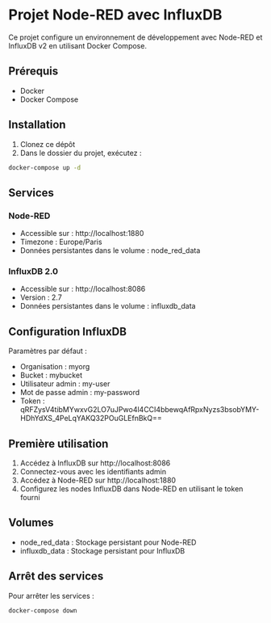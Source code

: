 # Projet Node-RED avec InfluxDB

Ce projet configure un environnement de développement avec Node-RED et InfluxDB v2 en utilisant Docker Compose.

## Prérequis

- Docker
- Docker Compose

## Installation

1. Clonez ce dépôt
2. Dans le dossier du projet, exécutez :
```bash
docker-compose up -d
```

## Services

### Node-RED
- Accessible sur : http://localhost:1880
- Timezone : Europe/Paris
- Données persistantes dans le volume : node_red_data

### InfluxDB 2.0
- Accessible sur : http://localhost:8086
- Version : 2.7
- Données persistantes dans le volume : influxdb_data

## Configuration InfluxDB

Paramètres par défaut :
- Organisation : myorg
- Bucket : mybucket
- Utilisateur admin : my-user
- Mot de passe admin : my-password
- Token : qRFZysV4tibMYwxvG2LO7uJPwo4l4CCI4bbewqAfRpxNyzs3bsobYMY-HDhYdXS_4PeLqYAKQ32POuGLEfnBkQ==

## Première utilisation

1. Accédez à InfluxDB sur http://localhost:8086
2. Connectez-vous avec les identifiants admin
3. Accédez à Node-RED sur http://localhost:1880
4. Configurez les nodes InfluxDB dans Node-RED en utilisant le token fourni

## Volumes

- node_red_data : Stockage persistant pour Node-RED
- influxdb_data : Stockage persistant pour InfluxDB

## Arrêt des services

Pour arrêter les services :
```bash
docker-compose down
```
